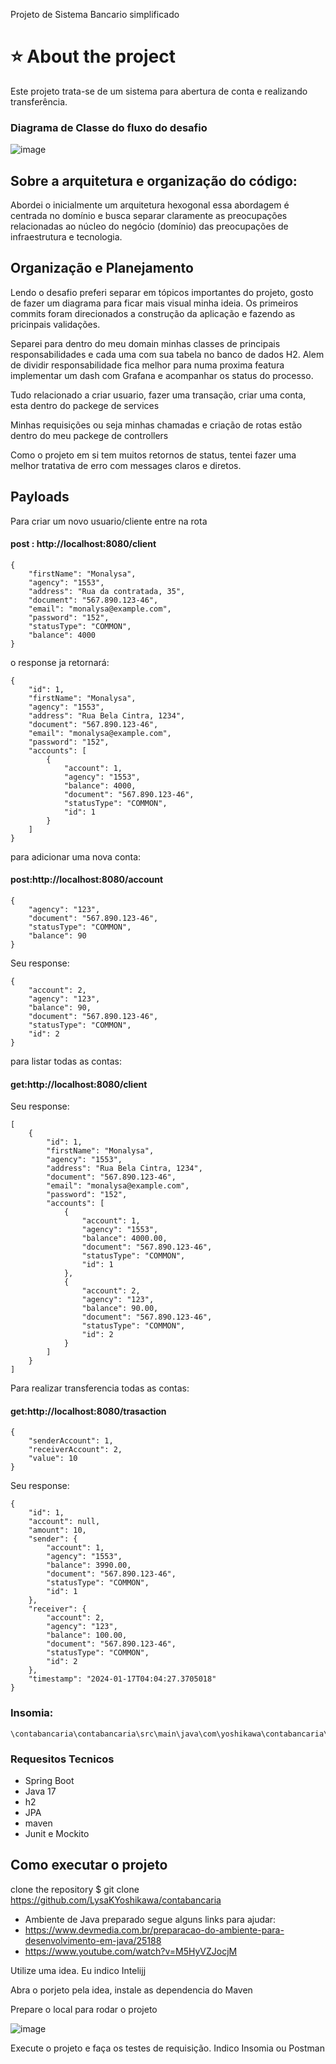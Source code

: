 Projeto de Sistema Bancario simplificado

#  :star: About the project

Este projeto trata-se de um sistema para abertura de conta e realizando transferência.

### Diagrama de Classe do fluxo do desafio
![image](https://github.com/LysaKYoshikawa/contabancaria/assets/64383080/4f9a2c67-78dc-41c2-9308-f57700f71506)

## Sobre a arquitetura e organização do código:

Abordei o inicialmente um arquitetura hexogonal essa abordagem é centrada no domínio e busca separar claramente as preocupações relacionadas ao núcleo do negócio (domínio) das preocupações de infraestrutura e tecnologia.



## Organização e Planejamento 

Lendo o desafio preferi separar em tópicos importantes do projeto, gosto de fazer um diagrama para ficar mais visual minha ideia.
Os primeiros commits foram direcionados a construção da aplicação e fazendo as pricinpais validações. 

Separei para dentro do meu domain minhas classes de principais responsabilidades e cada uma com sua tabela no banco de dados H2. Alem de dividir responsabilidade fica melhor para numa proxima featura implementar um dash com Grafana e acompanhar os status do processo.

Tudo relacionado a criar usuario, fazer uma transação, criar uma conta, esta dentro do packege de services

Minhas requisições ou seja minhas chamadas e criação de rotas estão dentro do meu packege de controllers

Como o projeto em si tem muitos retornos de status, tentei fazer uma melhor tratativa de erro com messages claros e diretos.

## Payloads

Para criar um novo usuario/cliente entre na rota 

#### post : http://localhost:8080/client 

```payload
{
	"firstName": "Monalysa",
	"agency": "1553",
	"address": "Rua da contratada, 35",
	"document": "567.890.123-46",
	"email": "monalysa@example.com",
	"password": "152",
	"statusType": "COMMON",
	"balance": 4000
}
```
o response ja retornará:
```
{
	"id": 1,
	"firstName": "Monalysa",
	"agency": "1553",
	"address": "Rua Bela Cintra, 1234",
	"document": "567.890.123-46",
	"email": "monalysa@example.com",
	"password": "152",
	"accounts": [
		{
			"account": 1,
			"agency": "1553",
			"balance": 4000,
			"document": "567.890.123-46",
			"statusType": "COMMON",
			"id": 1
		}
	]
}
```
para adicionar uma nova conta:
#### post:http://localhost:8080/account

```
{
	"agency": "123",
	"document": "567.890.123-46",
	"statusType": "COMMON",
	"balance": 90
}

```
Seu response:
```
{
	"account": 2,
	"agency": "123",
	"balance": 90,
	"document": "567.890.123-46",
	"statusType": "COMMON",
	"id": 2
}

```
para listar todas as contas:
#### get:http://localhost:8080/client

Seu response:
```
[
	{
		"id": 1,
		"firstName": "Monalysa",
		"agency": "1553",
		"address": "Rua Bela Cintra, 1234",
		"document": "567.890.123-46",
		"email": "monalysa@example.com",
		"password": "152",
		"accounts": [
			{
				"account": 1,
				"agency": "1553",
				"balance": 4000.00,
				"document": "567.890.123-46",
				"statusType": "COMMON",
				"id": 1
			},
			{
				"account": 2,
				"agency": "123",
				"balance": 90.00,
				"document": "567.890.123-46",
				"statusType": "COMMON",
				"id": 2
			}
		]
	}
]
```
Para realizar transferencia todas as contas:
#### get:http://localhost:8080/trasaction

```
{
	"senderAccount": 1,
	"receiverAccount": 2,
	"value": 10
}

```
Seu response:
```
{
	"id": 1,
	"account": null,
	"amount": 10,
	"sender": {
		"account": 1,
		"agency": "1553",
		"balance": 3990.00,
		"document": "567.890.123-46",
		"statusType": "COMMON",
		"id": 1
	},
	"receiver": {
		"account": 2,
		"agency": "123",
		"balance": 100.00,
		"document": "567.890.123-46",
		"statusType": "COMMON",
		"id": 2
	},
	"timestamp": "2024-01-17T04:04:27.3705018"
}
```
### Insomia:
```
\contabancaria\contabancaria\src\main\java\com\yoshikawa\contabancaria\insomia\Insomnia_banckAccount
```

### Requesitos Tecnicos

- Spring Boot
- Java 17
- h2
- JPA
- maven
- Junit e Mockito


## Como executar o projeto
clone the repository $ git clone https://github.com/LysaKYoshikawa/contabancaria

- Ambiente de Java preparado segue alguns links para ajudar:
- https://www.devmedia.com.br/preparacao-do-ambiente-para-desenvolvimento-em-java/25188
- https://www.youtube.com/watch?v=M5HyVZJocjM

Utilize uma idea. Eu indico Intelijj

Abra o porjeto pela idea, instale as dependencia do Maven

Prepare o local para rodar o projeto 

![image](https://github.com/LysaKYoshikawa/contabancaria/assets/64383080/89ce32d9-45e8-43c7-8770-46a87a1453ae)

Execute o projeto e faça os testes de requisição. Indico Insomia ou Postman
